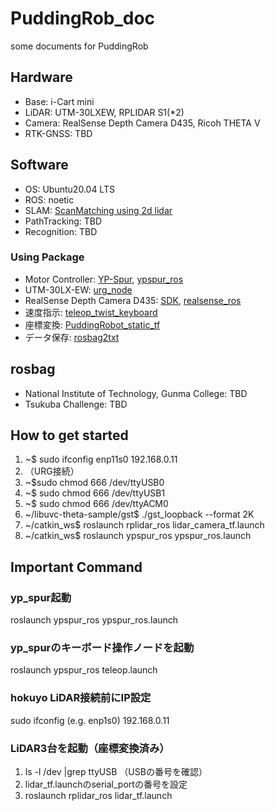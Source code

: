 # PuddingRob_doc
some documents for PuddingRob

## Hardware
- Base: i-Cart mini
- LiDAR: UTM-30LXEW, RPLIDAR S1(*2)
- Camera: RealSense Depth Camera D435, Ricoh THETA V
- RTK-GNSS: TBD

## Software
- OS: Ubuntu20.04 LTS
- ROS: noetic
- SLAM: [ScanMatching using 2d lidar](https://github.com/daruma0309/ndt_slam)
- PathTracking: TBD
- Recognition: TBD

### Using Package
- Motor Controller: [YP-Spur](https://github.com/openspur/yp-spur), [ypspur_ros](https://github.com/openspur/ypspur_ros)
- UTM-30LX-EW: [urg_node](https://sourceforge.net/p/urgnetwork/wiki/ROS_jp/)
- RealSense Depth Camera D435: [SDK](https://github.com/IntelRealSense/librealsense/blob/master/doc/distribution_linux.md), [realsense_ros](https://github.com/IntelRealSense/realsense-ros)
- 速度指示: [teleop_twist_keyboard](http://wiki.ros.org/teleop_twist_keyboard)
- 座標変換: [PuddingRobot_static_tf](https://github.com/daruma0309/PuddingRobot_static_tf)
- データ保存: [rosbag2txt](https://github.com/daruma0309/rosbag2txt)

## rosbag
- National Institute of Technology, Gunma College: TBD
- Tsukuba Challenge: TBD

## How to get started
1. ~$ sudo ifconfig enp11s0 192.168.0.11
2. （URG接続）
3. ~$sudo chmod 666 /dev/ttyUSB0
4. ~$ sudo chmod 666 /dev/ttyUSB1
5. ~$ sudo chmod 666 /dev/ttyACM0
6. ~/libuvc-theta-sample/gst$ ./gst_loopback --format 2K
7. ~/catkin_ws$ roslaunch rplidar_ros lidar_camera_tf.launch
8. ~/catkin_ws$ roslaunch ypspur_ros ypspur_ros.launch

## Important Command
### yp_spur起動
roslaunch ypspur_ros ypspur_ros.launch
### yp_spurのキーボード操作ノードを起動
roslaunch ypspur_ros teleop.launch
### hokuyo LiDAR接続前にIP設定
sudo ifconfig (e.g. enp1s0) 192.168.0.11
### LiDAR3台を起動（座標変換済み）
1. ls -l /dev |grep ttyUSB （USBの番号を確認）
2. lidar_tf.launchのserial_portの番号を設定
3. roslaunch rplidar_ros lidar_tf.launch
